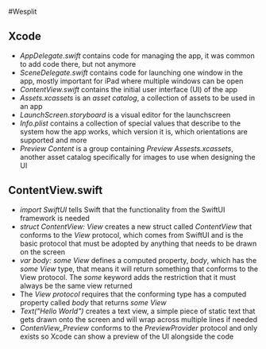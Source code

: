 #Wesplit

## Xcode
- *AppDelegate.swift* contains code for  managing the app, it was common to add code there, but not anymore
- *SceneDelegate.swift* contains code for launching one window in the app, mostly important for iPad where multiple windows can be open
- *ContentView.swift* contains the initial user interface (UI) of the app
- *Assets.xcassets* is an _asset catalog_, a collection of assets to be used in an app
- *LaunchScreen.storyboard* is a visual editor for the launchscreen
- *Info.plist* contains a collection of special values that describe to the system how the app works, which version it is, which orientations are supported and more
- *Preview Content* is a group containing *Preview Assests.xcassets*, another asset catalog specifically for images to use when designing the UI

## ContentView.swift
- *import SwiftUI* tells Swift that the functionality from the SwiftUI framework is needed
- *struct ContentView: View* creates a new struct called _ContentView_ that conforms to the _View_ protocol, which comes from SwiftUI and is the basic protocol that must be adopted by anything that needs to be drawn on the screen
- *var body: some View* defines a computed property, _body_, which has the _some View_ type, that means it will return something that conforms to the View protocol. The _some_ keyword adds the restriction that it must always be the same view returned
- The *View protocol* requires that the conforming type has a computed property called _body_ that returns _some View_
- *Text("Hello World")* creates a text view, a simple piece of static text that gets drawn onto the screen and will wrap across multiple lines if needed
- *ContenView_Preview* conforms to the _PreviewProvider_ protocol and only exists so Xcode can show a preview of the UI alongside the code
